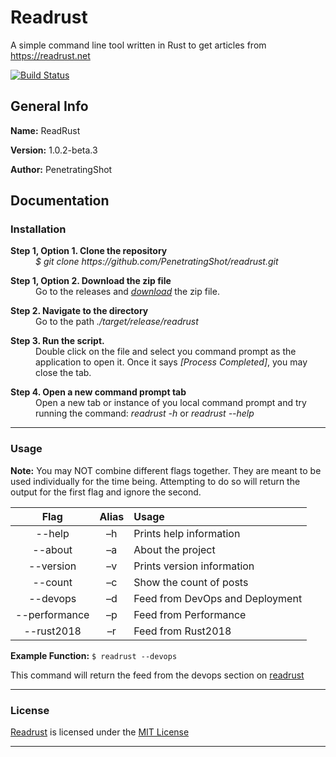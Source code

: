 
# Readrust

A simple command line tool written in Rust to get articles from https://readrust.net

[![Build Status](https://travis-ci.org/PenetratingShot/readrust.svg?branch=master)](https://travis-ci.org/PenetratingShot/readrust)

## General Info

**Name:** ReadRust

**Version:** 1.0.2-beta.3

**Author:** PenetratingShot


## Documentation

### Installation

<dl>
	<dt><b>Step 1, Option 1. Clone the repository</b></dt>
	<dd><em>$ git clone <a>https://github.com/PenetratingShot/readrust.git</a></em></dd>
</dl>
<dl>
    <dt><b>Step 1, Option 2. Download the zip file</b></dt>
    <dd>Go to the releases and <em><a href="">download</a></em> the zip file.</dd>
<dl>
	<dt><b>Step 2. Navigate to the directory</b></dt>
	 <dd>Go to the path <em>./target/release/readrust</em></dd>
</dl>
  
<dl>
	<dt><b>Step 3. Run the script.</b></dt>
	<dd>Double click on the file and select you command prompt as the application to open it. Once it says <em>[Process Completed]</em>, you may close the tab.</dd>
</dl>

<dl>
	<dt><b>Step 4. Open a new command prompt tab</b></dt>
	<dd>Open a new tab or instance of you local command prompt and try running the command: <em>readrust -h</em> or <em>readrust --help</em></dd>
</dl>
  
  ***

### Usage

**Note:** You may NOT combine different flags together. They are meant to be used individually for the time being. Attempting to do so will return the output for the first flag and ignore the second.

| Flag | Alias | Usage |
|:-------:|:------:|:------|
| --help | –h | Prints help information |
| --about | –a | About the project |
| --version | –v | Prints version information
| --count | –c | Show the count of posts |
| --devops | –d | Feed from DevOps and Deployment |
| --performance | –p | Feed from Performance |
| --rust2018 | –r | Feed from Rust2018 |


**Example Function:**  `$ readrust --devops`

This command will return the feed from the devops section on [readrust](https://readrust.net)
***
### License
[Readrust](https://github.com/PenetratingShot/readrust.git) is licensed under the [MIT License](https://github.com/PenetratingShot/readrust/blob/master/LICENSE)
***
